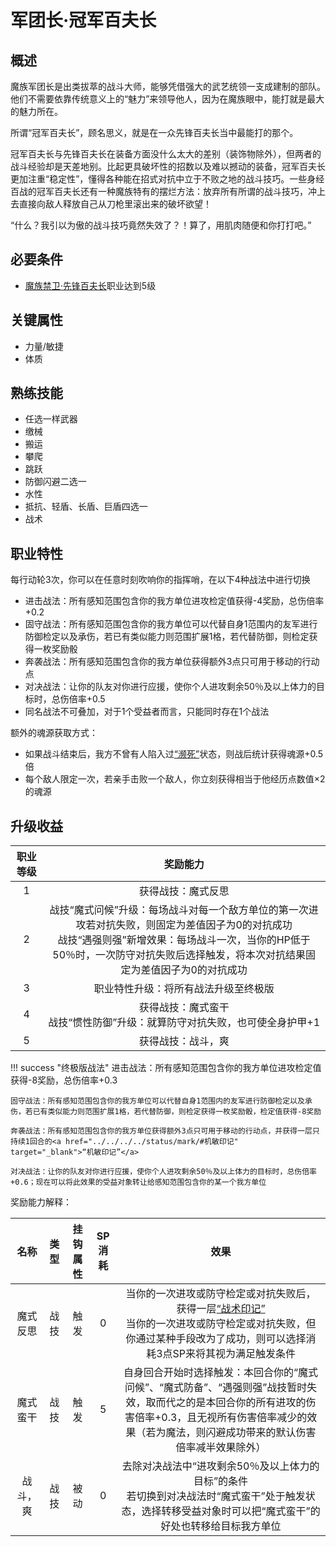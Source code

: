 # 军团长·冠军百夫长

## 概述

魔族军团长是出类拔萃的战斗大师，能够凭借强大的武艺统领一支成建制的部队。他们不需要依靠传统意义上的“魅力”来领导他人，因为在魔族眼中，能打就是最大的魅力所在。

所谓“冠军百夫长”，顾名思义，就是在一众先锋百夫长当中最能打的那个。

冠军百夫长与先锋百夫长在装备方面没什么太大的差别（装饰物除外），但两者的战斗经验却是天差地别。比起更具破坏性的招数以及难以撼动的装备，冠军百夫长更加注重“稳定性”，懂得各种能在招式对抗中立于不败之地的战斗技巧。一些身经百战的冠军百夫长还有一种魔族特有的摆烂方法：放弃所有所谓的战斗技巧，冲上去直接向敌人释放自己从刀枪里滚出来的破坏欲望！

“什么？我引以为傲的战斗技巧竟然失效了？！算了，用肌肉随便和你打打吧。”

## 必要条件

* <a href="../vanguardCenturion" target="_blank">魔族禁卫·先锋百夫长</a>职业达到5级

## 关键属性

* 力量/敏捷
* 体质

## 熟练技能

* 任选一样武器
* 缴械
* 搬运
* 攀爬
* 跳跃
* 防御闪避二选一
* 水性
* 抵抗、轻盾、长盾、巨盾四选一
* 战术

## 职业特性

每行动轮3次，你可以在任意时刻吹响你的指挥哨，在以下4种战法中进行切换

* 进击战法：所有感知范围包含你的我方单位进攻检定值获得-4奖励，总伤倍率+0.2
* 固守战法：所有感知范围包含你的我方单位可以代替自身1范围内的友军进行防御检定以及承伤，若已有类似能力则范围扩展1格，若代替防御，则检定获得一枚奖励骰
* 奔袭战法：所有感知范围包含你的我方单位获得额外3点只可用于移动的行动点
* 对决战法：让你的队友对你进行应援，使你个人进攻剩余50％及以上体力的目标时，总伤倍率+0.5
* 同名战法不可叠加，对于1个受益者而言，只能同时存在1个战法

额外的魂源获取方式：

* 如果战斗结束后，我方不曾有人陷入过<a href="../../../../status/normal/#濒死" target="_blank">“濒死”</a>状态，则战后统计获得魂源+0.5倍
* 每个敌人限定一次，若亲手击败一个敌人，你立刻获得相当于他经历点数值×2的魂源

## 升级收益

职业等级|奖励能力
:--:|:--:
1|获得战技：魔式反思
2|战技“魔式问候”升级：每场战斗对每一个敌方单位的第一次进攻若对抗失败，则固定为差值因子为0的对抗成功<br>战技“遇强则强”新增效果：每场战斗一次，当你的HP低于50％时，一次防守对抗失败后选择触发，将本次对抗结果固定为差值因子为0的对抗成功
3|职业特性升级：将所有战法升级至终极版
4|获得战技：魔式蛮干<br>战技“惯性防御”升级：就算防守对抗失败，也可使全身护甲+1
5|获得战技：战斗，爽

!!! success "终极版战法"
    进击战法：所有感知范围包含你的我方单位进攻检定值获得-8奖励，总伤倍率+0.3

    固守战法：所有感知范围包含你的我方单位可以代替自身1范围内的友军进行防御检定以及承伤，若已有类似能力则范围扩展1格，若代替防御，则检定获得一枚奖励骰，检定值获得-8奖励

    奔袭战法：所有感知范围包含你的我方单位获得额外3点只可用于移动的行动点，并获得一层只持续1回合的<a href="../../../../status/mark/#机敏印记" target="_blank">“机敏印记”</a>

    对决战法：让你的队友对你进行应援，使你个人进攻剩余50％及以上体力的目标时，总伤倍率+0.6；现在可以将此效果的受益对象转让给感知范围包含你的某一个我方单位

奖励能力解释：

名称|类型|挂钩属性|SP消耗|效果
:--:|:--:|:--:|:--:|:--:
魔式反思|战技|触发|0|当你的一次进攻或防守检定或对抗失败后，获得一层<a href="../../../../status/mark/#战术印记" target="_blank">“战术印记”</a><br>当你的一次进攻或防守检定或对抗失败，但你通过某种手段改为了成功，则可以选择消耗3点SP来将其视为满足触发条件
魔式蛮干|战技|触发|5|自身回合开始时选择触发：本回合你的“魔式问候”、“魔式防备”、“遇强则强”战技暂时失效，取而代之的是本回合你的所有进攻的伤害倍率+0.3，且无视所有伤害倍率减少的效果（若为魔法，则闪避成功带来的默认伤害倍率减半效果除外）
战斗，爽|战技|被动|0|去除对决战法中“进攻剩余50％及以上体力的目标”的条件<br>若切换到对决战法时“魔式蛮干”处于触发状态，选择转移受益对象时可以把“魔式蛮干”的好处也转移给目标我方单位